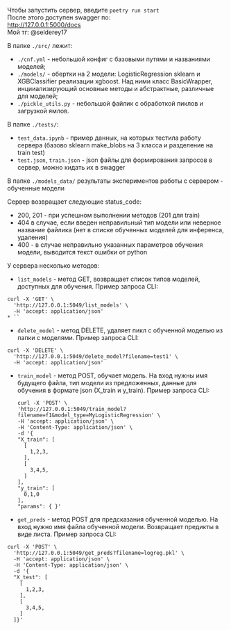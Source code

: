 Чтобы запустить сервер, введите
`poetry run start` \
После этого доступен swagger по: \
http://127.0.0.1:5000/docs \
Мой тг: @selderey17

В папке `./src/` лежит:
* `./cnf.yml` - небольшой конфиг с базовыми путями и названиями моделей;
* `./models/` - обертки на 2 модели: LogisticRegression sklearn и XGBClassifier реализации xgboost. Над ними класс BasicWrapper, инцииализирующий основные методы и абстрактные, различные для моделей;
* `./pickle_utils.py` - небольшой файлик с обработкой пиклов и загрузкой ямлов.

В папке `./tests/`:
* `test_data.ipynb` - пример данных, на которых тестила работу сервера (базово sklearn make_blobs на 3 класса и разделение на train test)
* `test.json`, `train.json` - json файлы для формирования запросов в сервер, можно кидать их в swagger

В папке `./models_data/` результаты экспериментов работы с сервером - обученные модели


Сервер возвращает следующие status_code:
* 200, 201 - при успешном выполнении методов (201 для train)
* 404 в случае, если введен неправильный тип модели или неверное название файлика (нет в списке обученных моделей для инференса, удаления)
* 400 - в случае неправильно указанных параметров обучения модели, выводится текст ошибки от python

У сервера несколько методов: 
* `list_models` - метод GET, возвращает список типов моделей, доступных для обучения. Пример запроса CLI:
```
curl -X 'GET' \
  'http://127.0.0.1:5049/list_models' \
  -H 'accept: application/json'
* ``
```

* `delete_model` - метод DELETE, удаляет пикл с обученной моделью из папки с моделями. Пример запроса CLI:
```
curl -X 'DELETE' \
  'http://127.0.0.1:5049/delete_model?filename=test1' \
  -H 'accept: application/json'
```

* `train_model` - метод POST, обучает модель. На вход нужны имя будущего файла, тип модели из предложенных, данные для обучения в формате json (X_train и y_train). Пример запроса CLI:
  ```
  curl -X 'POST' \
  'http://127.0.0.1:5049/train_model?filename=f1&model_type=MyLogisticRegression' \
  -H 'accept: application/json' \
  -H 'Content-Type: application/json' \
  -d '{
  "X_train": [
    [
      1,2,3,
    ],
    [
      3,4,5,
    ]
  ],
  "y_train": [
    0,1,0
  ],
  "params": { }'
  ```

* `get_preds` - метод POST для предсказания обученной моделью. На вход нужно имя файла обученной модели. Возвращает предикты в виде листа. Пример запроса CLI:

```
curl -X 'POST' \
  'http://127.0.0.1:5049/get_preds?filename=logreg.pkl' \
  -H 'accept: application/json' \
  -H 'Content-Type: application/json' \
  -d '{
  "X_test": [
    [
      1,2,3,
    ],
    [
      3,4,5,
    ]
  ]}'
```
